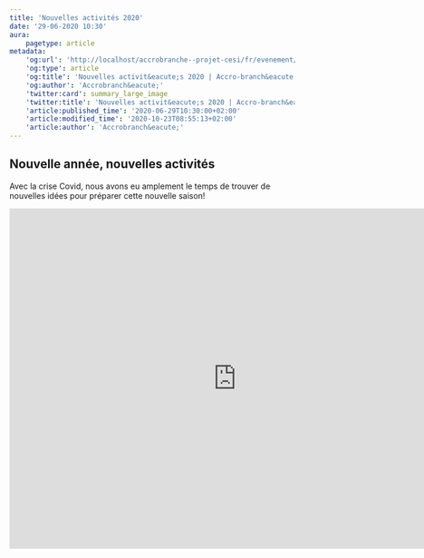```yaml
---
title: 'Nouvelles activités 2020'
date: '29-06-2020 10:30'
aura:
    pagetype: article
metadata:
    'og:url': 'http://localhost/accrobranche--projet-cesi/fr/evenement/nouvelles-actives-2020'
    'og:type': article
    'og:title': 'Nouvelles activit&eacute;s 2020 | Accro-branch&eacute;'
    'og:author': 'Accrobranch&eacute;'
    'twitter:card': summary_large_image
    'twitter:title': 'Nouvelles activit&eacute;s 2020 | Accro-branch&eacute;'
    'article:published_time': '2020-06-29T10:30:00+02:00'
    'article:modified_time': '2020-10-23T08:55:13+02:00'
    'article:author': 'Accrobranch&eacute;'
---
```


## Nouvelle année, nouvelles activités

Avec la crise Covid, nous avons eu amplement le temps de trouver de nouvelles idées pour préparer cette nouvelle saison!

<iframe src="https://calendar.google.com/calendar/embed?height=600&amp;wkst=1&amp;bgcolor=%23ffffff&amp;ctz=Europe%2FParis&amp;src=Y3lwcmllbi5sYWJyYW5jaGVAZ21haWwuY29t&amp;src=ZnIuZnJlbmNoI2hvbGlkYXlAZ3JvdXAudi5jYWxlbmRhci5nb29nbGUuY29t&amp;color=%23039BE5&amp;color=%230B8043&amp;showTitle=0&amp;showDate=1&amp;showPrint=0&amp;showTz=0&amp;showCalendars=0&amp;showTabs=1&amp;showNav=1" style="border-width:0" width="800" height="600" frameborder="0" scrolling="no"></iframe>